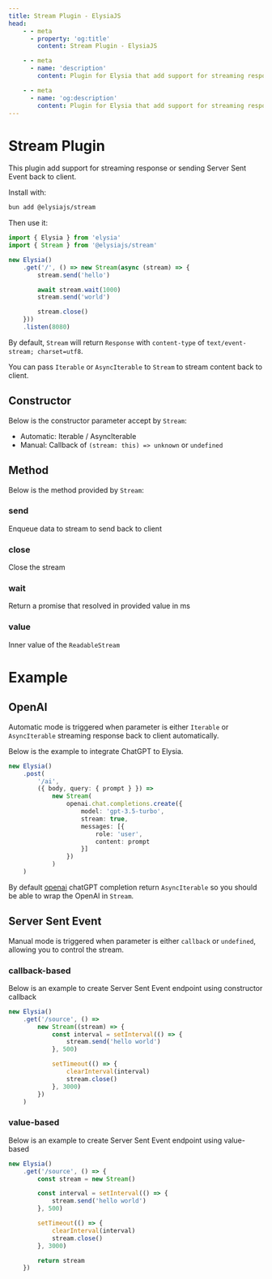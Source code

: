 ```yaml
---
title: Stream Plugin - ElysiaJS
head:
    - - meta
      - property: 'og:title'
        content: Stream Plugin - ElysiaJS

    - - meta
      - name: 'description'
        content: Plugin for Elysia that add support for streaming response and Server Sent Event, eg. OpenAI integration. Start by installing the plugin with "bun add @elysiajs/static".

    - - meta
      - name: 'og:description'
        content: Plugin for Elysia that add support for streaming response and Server Sent Event, eg. OpenAI integration. Start by installing the plugin with "bun add @elysiajs/static".
---
```


# Stream Plugin
This plugin add support for streaming response or sending Server Sent Event back to client.

Install with:
```bash
bun add @elysiajs/stream
```

Then use it:
```typescript
import { Elysia } from 'elysia'
import { Stream } from '@elysiajs/stream'

new Elysia()
    .get('/', () => new Stream(async (stream) => {
        stream.send('hello')

        await stream.wait(1000)
        stream.send('world')

        stream.close()
    }))
    .listen(8080)
```

By default, `Stream` will return `Response` with `content-type` of `text/event-stream; charset=utf8`.

You can pass `Iterable` or `AsyncIterable` to `Stream` to stream content back to client.

## Constructor
Below is the constructor parameter accept by `Stream`:
- Automatic: Iterable / AsyncIterable
- Manual: Callback of `(stream: this) => unknown` or `undefined`

## Method
Below is the method provided by `Stream`:

### send
Enqueue data to stream to send back to client

### close
Close the stream

### wait
Return a promise that resolved in provided value in ms

### value
Inner value of the `ReadableStream`

# Example

## OpenAI
Automatic mode is triggered when parameter is either `Iterable` or `AsyncIterable` streaming response back to client automatically.

Below is the example to integrate ChatGPT to Elysia.

```ts
new Elysia()
    .post(
        '/ai',
        ({ body, query: { prompt } }) =>
            new Stream(
                openai.chat.completions.create({
                    model: 'gpt-3.5-turbo',
                    stream: true,
                    messages: [{
                        role: 'user',
                        content: prompt
                    }]
                })
            )
    )
```

By default [openai](https://npmjs.com/package/openai) chatGPT completion return `AsyncIterable` so you should be able to wrap the OpenAI in `Stream`.

## Server Sent Event
Manual mode is triggered when parameter is either `callback` or `undefined`, allowing you to control the stream.

### callback-based
Below is an example to create Server Sent Event endpoint using constructor callback

```ts
new Elysia()
    .get('/source', () =>
        new Stream((stream) => {
            const interval = setInterval(() => {
                stream.send('hello world')
            }, 500)

            setTimeout(() => {
                clearInterval(interval)
                stream.close()
            }, 3000)
        })
    )
```

### value-based
Below is an example to create Server Sent Event endpoint using value-based

```ts
new Elysia()
    .get('/source', () => {
        const stream = new Stream()

        const interval = setInterval(() => {
            stream.send('hello world')
        }, 500)

        setTimeout(() => {
            clearInterval(interval)
            stream.close()
        }, 3000)

        return stream
    })
```

